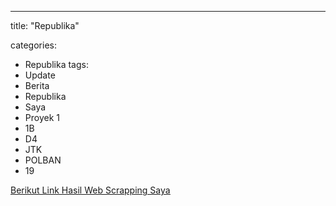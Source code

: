 ---
title:  "Republika"

categories: 
  - Republika
tags:
  - Update 
  - Berita
  - Republika 
  - Saya 
  - Proyek 1 
  - 1B
  - D4
  - JTK 
  - POLBAN 
  - 19 
  
 <a href="../Republika.html"><u>Berikut Link Hasil Web Scrapping Saya</u></a>